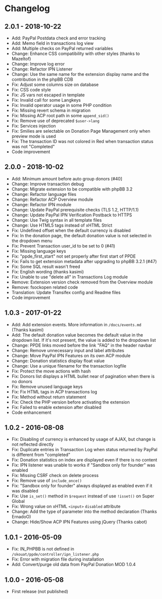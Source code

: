 # Changelog
## 2.0.1 - 2018-10-22
- Add: PayPal Postdata check and error tracking
- Add: Memo field in transactions log view
- Add: Multiple checks on PayPal returned variables
- Change: Enhance CSS compatibility with other styles (thanks to Mazeltof)
- Change: Improve log error
- Change: Refactor IPN Listener
- Change: Use the same name for the extension display name and the contribution in the phpBB CDB
- Fix: Adjust some columns size on database
- Fix: CSS code style
- Fix: JS vars not escaped in template
- Fix: Invalid call for some Langkeys
- Fix: Invalid operator usage in some PHP condition
- Fix: Missing revert schema in migration
- Fix: Missing ACP root path in some `append_sid()`
- Fix: Remove use of deprecated `$user->lang`
- Fix: Services injection
- Fix: Smilies are selectable on Donation Page Management only when preview mode is used
- Fix: The transaction ID was not colored in Red when transaction status was not "Completed"
- Code improvement

## 2.0.0 - 2018-10-02
- Add: Minimum amount before auto group donors (#40]
- Change: Improve transaction debug
- Change: Migrate extension to be compatible with phpBB 3.2
- Change: Refactor language files
- Change: Refactor ACP Overview module
- Change: Refactor IPN module
- Change: Update PayPal prerequisite checks (TLS 1.2, HTTP/1.1)
- Change: Update PayPal IPN Verification Postback to HTTPS
- Change: Use Twig syntax in all template files
- Change: Use HTML5 tags instead of xHTML Strict
- Fix: Undefined offset when the default currency is disabled
- Fix: In the donation page, the default donation value is not selected in the dropdown menu
- Fix: Prevent Transaction user_id to be set to 0 (#41)
- Fix: Missing language keys
- Fix: "ppde_first_start" not set properly after first start of PPDE
- Fix: Fails to get extension metadata after upgrading to phpBB 3.2.1 (#47)
- Fix: Some SQL result wasn't freed
- Fix: English wording (thanks kasimi)
- Fix: Unable to use "delete all" in Transactions Log module
- Remove: Extension version check removed from the Overview module
- Remove: fsockopen related code
- Translation: Update Transifex config and Readme files
- Code improvement

## 1.0.3 - 2017-01-22
- Add: Add extension events. More information in `/docs/events.md` (Thanks kasimi)
- Add: The default donation value becomes the default value in the dropdown list. If it's not present, the value is added to the dropdown list
- Change: PPDE links moved before the link "FAQ" in the header navbar
- Change: Remove unnecessary input and label attributes
- Change: Move PayPal IPN Features on its own ACP module
- Change: Donation statistics display float value
- Change: Use a unique filename for the transaction logfile
- Fix: Protect the move actions with hash
- Fix: Donors list displays a HTML bullet near of pagination when there is no donors
- Fix: Remove unused language keys
- Fix: Fix HTML tags in ACP transactions log
- Fix: Method without return statement
- Fix: Check the PHP version before activating the extension
- Fix: Failed to enable extension after disabled
- Code enhancement

## 1.0.2 - 2016-08-08
- Fix: Disabling of currency is enhanced by usage of AJAX, but change is not reflected directly
- Fix: Duplicate entries in Transaction Log when status returned by PayPal is different from "completed"
- Fix: Donation statistics on index are displayed even if there is no content
- Fix: IPN listener was unable to works if "Sandbox only for founder" was enabled
- Fix: Missing CSRF check on delete process
- Fix: Remove use of `include_once()`
- Fix: "Sandbox only for founder" always displayed as enabled even if it was disabled
- Fix: Use `is_set()` method in `$request` instead of use `!isset()` on Super Global
- Fix: Wrong value on xHTML `<input>` `disabled` attribute
- Change: Add the type of parameter into the method declaration (Thanks ErnadoO)
- Change: Hide/Show ACP IPN Features using jQuery (Thanks cabot)

## 1.0.1 - 2016-05-09
- Fix: IN_PHPBB is not defined in `/skouat/ppde/controller/ipn_listener.php`
- Fix: Error with migration file during installation
- Add: Convert/purge old data from PayPal Donation MOD 1.0.4

## 1.0.0 - 2016-05-08
- First release (not published)
